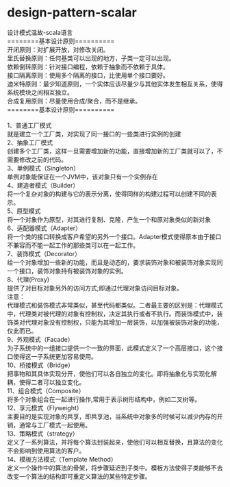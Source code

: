 # design-pattern-scalar
设计模式温故-scala语言</br>
========基本设计原则==========</br>
开闭原则：对扩展开放，对修改关闭。</br>
里氏替换原则：任何基类可以出现的地方，子类一定可以出现。</br>
依赖倒转原则：针对接口编程，依赖于抽象而不依赖于具体。</br>
接口隔离原则：使用多个隔离的接口，比使用单个接口要好。</br>
迪米特原则：最少知道原则，一个实体应该尽量少与其他实体发生相互关系，使得系统模块之间相互独立。</br>
合成复用原则：尽量使用合成/聚合，而不是继承。</br>
========基本设计原则==========</br></br>
1、普通工厂模式</br>
就是建立一个工厂类，对实现了同一接口的一些类进行实例的创建</br>
2、抽象工厂模式</br>
创建多个工厂类，这样一旦需要增加新的功能，直接增加新的工厂类就可以了，不需要修改之前的代码。</br>
3、单例模式（Singleton）</br>
单例对象能保证在一个JVM中，该对象只有一个实例存在</br>
4、建造者模式（Builder）</br>
将一个复杂对象的构建与它的表示分离，使得同样的构建过程可以创建不同的表示。</br>
5、原型模式</br>
将一个对象作为原型，对其进行复制、克隆，产生一个和原对象类似的新对象</br>
6、适配器模式（Adapter）    
将一个类的接口转换成客户希望的另外一个接口。Adapter模式使得原本由于接口不兼容而不能一起工作的那些类可以在一起工作。</br>
7、装饰模式（Decorator）   
给一个对象增加一些新的功能，而且是动态的，要求装饰对象和被装饰对象实现同一个接口，装饰对象持有被装饰对象的实例。    
8、代理(Proxy)</br>
提供了对目标对象另外的访问方式;即通过代理对象访问目标对象。</br>
注意：</br>
    代理模式和装饰模式非常类似，甚至代码都类似。二者最主要的区别是：代理模式中，代理类对被代理的对象有控制权，决定其执行或者不执行。而装饰模式中，装饰类对代理对象没有控制权，只能为其增加一层装饰，以加强被装饰对象的功能，仅此而已。</br>
9、外观模式（Facade）</br>
为子系统中的一组接口提供一个一致的界面，此模式定义了一个高层接口，这个接口使得这一子系统更加容易使用。</br>
10、桥接模式（Bridge）</br>
把事物和其具体实现分开，使他们可以各自独立的变化。即将抽象化与实现化解耦，使得二者可以独立变化。</br>
11、组合模式（Composite）</br>
将多个对象组合在一起进行操作,常用于表示树形结构中，例如二叉树等。</br>
12、享元模式（Flyweight）</br>
主要目的是实现对象的共享，即共享池，当系统中对象多的时候可以减少内存的开销，通常与工厂模式一起使用。</br>
13、策略模式（strategy）</br>
定义了一系列算法，并将每个算法封装起来，使他们可以相互替换，且算法的变化不会影响到使用算法的客户。</br>
14、模板方法模式（Template Method）</br>
定义一个操作中的算法的骨架，将步骤延迟到子类中。模板方法使得子类能够不去改变一个算法的结构即可重定义算法的某些特定步骤。</br>
